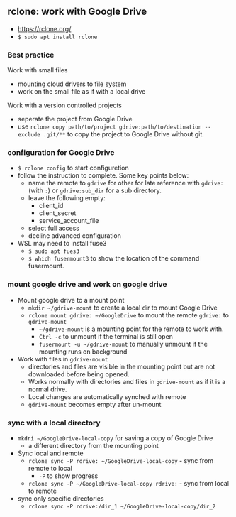 ## rclone: work with Google Drive
- https://rclone.org/
- `$ sudo apt install rclone`

### Best practice
Work with small files
- mounting cloud drivers to file system
- work on the small file as if with a local drive

Work with a version controlled projects
- seperate the project from Google Drive
- use `rclone copy path/to/project gdrive:path/to/destination --exclude .git/**` to copy the project to Google Drive without git. 

### configuration for Google Drive 
- `$ rclone config` to start configuretion
- follow the instruction to complete. Some key points below:
    - name the remote to `gdrive` for other for late reference with `gdrive:` (with `:`) or `gdrive:sub_dir` for a sub directory.
    - leave the following empty:
        - client_id
        - client_secret
        - service_account_file
    - select full access
    - decline advanced configuration
- WSL may need to install fuse3
    - `$ sudo apt fues3`
    - `$ which fusermount3` to show the location of the command fusermount.

### mount google drive and work on google drive
- Mount google drive to a mount point
    - `mkdir ~/gdrive-mount` to create a local dir to mount Google Drive
    - `rclone mount gdrive: ~/GoogleDrive` to mount the remote `gdrive:` to `gdrive-mount`
        - `~/gdrive-mount` is a mounting point for the remote to work with.
        - `Ctrl -c` to unmount if the terminal is still open
        - `fusermount -u ~/gdrive-mount` to manually unmount if the mounting runs on background 
- Work with files in `gdrive-mount`
    - directories and files are visible in the mounting point but are not downloaded before being opened.
    - Works normally with directories and files in `gdrive-mount` as if it is a normal drive.
    - Local changes are automatically synched with remote
    - `gdrive-mount` becomes empty after un-mount

### sync with a local directory
- `mkdri ~/GoogleDrive-local-copy` for saving a copy of Google Drive 
    - a different directory from the mounting point
- Sync local and remote
    - `rclone sync -P rdrive: ~/GoogleDrive-local-copy` - sync from remote to local
        - `-P` to show progress
    - `rclone sync -P ~/GoogleDrive-local-copy rdrive:` - sync from local to remote
- sync only specific directories
    - `rclone sync -P rdrive:/dir_1 ~/GoogleDrive-local-copy/dir_2`
